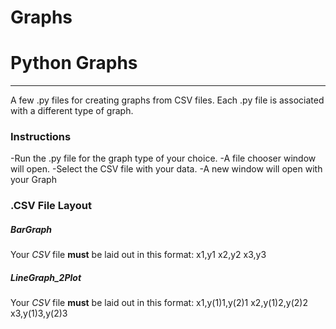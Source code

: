 # Graphs
# Python Graphs
----------------------

A few .py files for creating graphs from CSV files.
Each .py file is associated with a different type of graph.

### Instructions
-Run the .py file for the graph type of your choice.
-A file chooser window will open.
-Select the CSV file with your data.
-A new window will open with your Graph


### .CSV File Layout
##### BarGraph
Your *CSV* file **must** be laid out in this format:
    x1,y1
    x2,y2
    x3,y3

##### LineGraph_2Plot
Your *CSV* file **must** be laid out in this format:
    x1,y(1)1,y(2)1
    x2,y(1)2,y(2)2
    x3,y(1)3,y(2)3